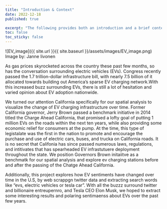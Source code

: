 ```yaml
---
title: "Introduction & Context"
date: 2022-12-18
published: true

excerpt: "The following provides both an introduction and a brief context on the current state of EVs in the U.S. and California over the lasst decade."
toc: false
toc_sticky: false
---
```


 
![EV_image]({{ site.url }}{{ site.baseurl }}/assets/images/EV_image.png) 
Image by: Janne Iivonen



As gas prices skyrocketed across the country these past few months, so has the conversation surrounding electric vehicles (EVs). Congress recently passed the 1.7 trillion-dollar infrastructure bill, with nearly 7.5 billion of it allocated towards building out America’s sparse EV charging network.With this increased buzz surrounding  EVs, there is still a lot of hesitation and varied opinion about EV adoption nationwide. 

We turned our attention California specifically for our spatial analysis to visualize the change of EV charging infrastructure over time. Former California governor, Jerry Brown passed a benchmark initiative in 2014 titled the Charge Ahead California, that promised a lofty goal of putting 1 million EVs on the roads within the next ten years, while also providing some economic relief for consumers at the pump. At the time, this type of legistalate was the first in the nation to promote and encourage the purchase and use of electric cars, buses, and trucka on California roads. It is no secret that Califonia has since passed numerous laws, regulations, and intitivates that has spearheaded EV infrastutuere deployment throughout the state. We position Governors Brown initaiitve as a benchmatk for our spatial analysis and explore ev charging stations before and after the passing of the Chatge Ahead California. 


Additionally, this project explores  how EV sentiments have changed over time in the U.S, by web scrappgn twitter data and extracting search words like “evs, electric vehicles or tesla car”. With all the buzzz surround twitter and billionaire entreupernro, and Tesla CEO Elon Musk, we hoped to extract some interesting results and polaring sentimaenss about EVs over the past few years. 



